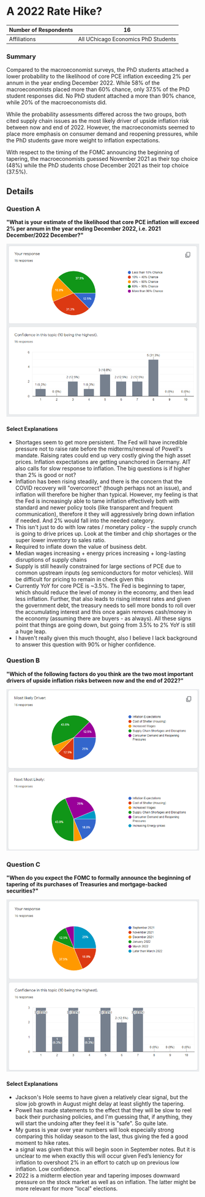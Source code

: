 # A 2022 Rate Hike?

| Number of Respondents | 16                                  |
|-----------------------|-------------------------------------|
| Affiliations          | All UChicago Economics PhD Students |

### Summary
Compared to the macroeconomist surveys, the PhD students attached a lower probability to the likelihood of core PCE inflation exceeding 2% per annum in the year ending December 2022. While 58% of the macroeconomists placed more than 60% chance, only 37.5% of the PhD student responses did. No PhD student attached a more than 90% chance, while 20% of the macroeconomists did.

While the probability assessments differed across the two groups, both cited supply chain issues as the most likely driver of upside inflation risk between now and end of 2022. However, the macroeconomists seemed to place more emphasis on consumer demand and reopening pressures, while the PhD students gave more weight to inflation expectations.

With respect to the timing of the FOMC announcing the beginning of tapering, the macroeconomists guessed November 2021 as their top choice (48%) while the PhD students chose December 2021 as their top choice (37.5%). 

## Details
### Question A
**"What is your estimate of the likelihood that core PCE inflation will exceed 2% per annum in the year ending December 2022, i.e. 2021 December/2022 December?"**

![Results for Question A](/assets/img/01.png)

#### Select Explanations
- Shortages seem to get more persistent. The Fed will have incredible pressure not to raise rate before the midterms/renewal of Powell's mandate. Raising rates could end up very costly giving the high asset prices. Inflation expectations are getting unanchored in Germany. AIT also calls for slow response to inflation. The big questions is if higher than 2% is good or not?
- Inflation has been rising steadily, and there is the concern that the COVID recovery will "overcorrect" (though perhaps not an issue), and inflation will therefore be higher than typical. However, my feeling is that the Fed is increasingly able to tame inflation effectively both with standard and newer policy tools (like transparent and frequent communication), therefore it they will aggressively bring down inflation if needed. And 2% would fall into the needed category.
- This isn't just to do with low rates / monetary policy - the supply crunch is going to drive prices up. Look at the timber and chip shortages or the super lower inventory to sales ratio.
- Required to inflate down the value of business debt.
- Median wages increasing + energy prices increasing + long-lasting disruptions of supply chains
- Supply is still heavily constrained for large sections of PCE due to common upstream inputs (eg semiconductors for motor vehicles). Will be difficult for pricing to remain in check given this
- Currently YoY for core PCE is ~3.5%. The Fed is beginning to taper, which should reduce the level of money in the economy, and then lead less inflation. Further, that also leads to rising interest rates and given the government debt, the treasury needs to sell more bonds to roll over the accumulating interest and this once again removes cash/money in the economy
(assuming there are buyers - as always). All these signs point that things are going down, but going from 3.5% to 2% YoY is still a huge leap.
- I haven't really given this much thought, also I believe I lack background to answer this question with 90% or higher confidence.

### Question B
**"Which of the following factors do you think are the two most important drivers of upside inflation risks between now and the end of 2022?"**

![Results for Question B](/assets/img/02.png)

### Question C
**"When do you expect the FOMC to formally announce the beginning of tapering of its purchases of Treasuries and mortgage-backed securities?"**

![Results for Question C](/assets/img/03.png)

#### Select Explanations
- Jackson's Hole seems to have given a relatively clear signal, but the slow job growth in August might delay at least slightly the tapering.
- Powell has made statements to the effect that they will be slow to reel back their purchasing policies, and I'm guessing that, if anything, they will start the undoing after they feel it is "safe". So quite late.
- My guess is year over year numbers will look especially strong comparing this holiday season to the last, thus giving the fed a good moment to hike rates.
- a signal was given that this will begin soon in September notes. But it is unclear to me when exactly this will occur given Fed’s leniency for inflation to overshoot 2% in an effort to catch up on previous low inflation. Low confidence.
- 2022 is a midterm election year and tapering imposes downward pressure on the stock market as well as on inflation. The latter might be more relevant for more "local" elections.
